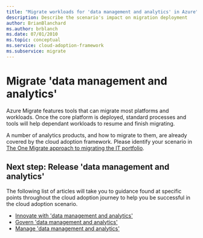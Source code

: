 ```yaml
---
title: "Migrate workloads for 'data management and analytics' in Azure"
description: Describe the scenario's impact on migration deployment
author: BrianBlanchard
ms.author: brblanch
ms.date: 07/01/2010
ms.topic: conceptual
ms.service: cloud-adoption-framework
ms.subservice: migrate
---
```


# Migrate 'data management and analytics'

Azure Migrate features tools that can migrate most platforms and workloads. Once the core platform is deployed, standard processes and tools will help dependant workloads to resume and finish migrating.

A number of analytics products, and how to migrate to them, are already covered by the cloud adoption framework. Please identify your scenario in [The One Migrate approach to migrating the IT portfolio](/azure/cloud-adoption-framework/scenarios/).

## Next step: Release 'data management and analytics'

The following list of articles will take you to guidance found at specific points throughout the cloud adoption journey to help you be successful in the cloud adoption scenario.

- [Innovate with 'data management and analytics'](./innovate.md)
- [Govern 'data management and analytics'](./govern.md)
- [Manage 'data management and analytics'](./manage.md)
